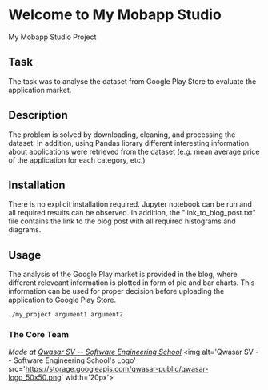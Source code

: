 # Welcome to My Mobapp Studio
My Mobapp Studio Project

## Task
The task was to analyse the dataset from Google Play Store to evaluate the application market.

## Description
The problem is solved by downloading, cleaning, and processing the dataset. In addition, using Pandas library different interesting information about applications were retrieved from the dataset (e.g. mean average price of the application for each category, etc.)

## Installation
There is no explicit installation required. Jupyter notebook can be run and all required results can be observed. In addition, the "link_to_blog_post.txt" file contains the link to the blog post with all required histograms and diagrams.

## Usage
The analysis of the Google Play market is provided in the blog, where different releveant information is plotted in form of pie and bar charts. This information can be used for proper decision before uploading the application to Google Play Store. 

```
./my_project argument1 argument2
```

### The Core Team


<span><i>Made at <a href='https://qwasar.io'>Qwasar SV -- Software Engineering School</a></i></span>
<span><img alt='Qwasar SV -- Software Engineering School's Logo' src='https://storage.googleapis.com/qwasar-public/qwasar-logo_50x50.png' width='20px'></span>
